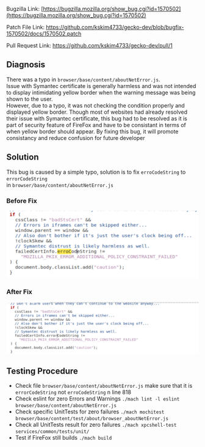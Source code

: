Bugzilla Link: [https://bugzilla.mozilla.org/show_bug.cgi?id=1570502](https://bugzilla.mozilla.org/show_bug.cgi?id=1570502)		

Patch File Link: https://github.com/kskim4733/gecko-dev/blob/bugfix-1570502/docs/1570502.patch		

Pull Request Link: https://github.com/kskim4733/gecko-dev/pull/1

## Diagnosis		
There was a typo in `browser/base/content/aboutNetError.js`.		
Issue with Symantec certificate is generally harmless and was not intended to display intimidating yellow border when the warning message was being shown to the user. 		
However, due to a typo, it was not checking the condition properly and displayed yellow border.	
Though most of websites had already resolved their issue with Symantec certificate, this bug had to be resolved as it is part of security feature of FireFox and have to be consistant in terms of when yellow border should  appear. By fixing this bug, it will promote consistancy and reduce confusion for future developer

## Solution 
This bug is caused by a simple typo, solution is to fix `erroCodeString` to `errorCodeString`		
in `browser/base/content/aboutNetError.js`

### Before Fix
![before](https://github.com/kskim4733/gecko-dev/blob/bugfix-1570502/docs/before.png)

### After Fix
![before](https://github.com/kskim4733/gecko-dev/blob/bugfix-1570502/docs/after.png)

## Testing Procedure 		
- Check file `browser/base/content/aboutNetError.js` make sure that it is `errorCodeString` not `erroCodeString` n line 818		
- Check eslint for zero Errors and Warnings `./mach lint -l eslint browser/base/content/aboutNetError.js`
- Check specific UnitTests for zero failures `./mach mochitest browser/base/content/test/about/browser_aboutNetError.js`
- Check all UnitTests result for zero failures `./mach xpcshell-test services/common/tests/unit/`
- Test if FireFox still builds  `./mach build` 	
